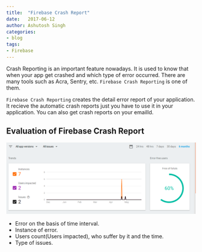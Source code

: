 ```yaml
---
title:  "Firebase Crash Report"
date:   2017-06-12
author: Ashutosh Singh
categories:
- blog
tags:
- Firebase
---
```


Crash Reporting is an important feature nowadays. It is used to know that when your app get crashed and which type of error occurred. There are many tools such as Acra, Sentry, etc. `Firebase Crash Reporting` is one of them.

`Firebase Crash Reporting` creates the detail error report of your application. It recieve the automatic crash reports just you have to use it in your application. You can also get crash reports on your emailId.

## Evaluation of Firebase Crash Report
<img src="/static/firebase_crash_graph.png" alt="Drawing" style="width: 600px;"/>

* Error on the basis of time interval.
* Instance of error.
* Users count(Users impacted), who suffer by it and the time.
* Type of issues.
